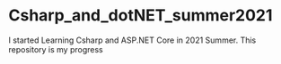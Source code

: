 # Csharp_and_dotNET_summer2021
I started Learning Csharp and ASP.NET Core in 2021 Summer. This repository is my progress
